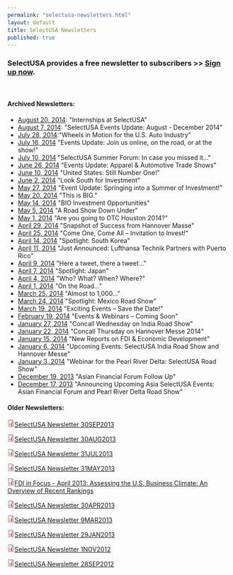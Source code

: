 ```yaml
---
permalink: "selectusa-newsletters.html"
layout: default
title: SelectUSA Newsletters
published: true
---
```



### SelectUSA provides a free&nbsp;newsletter to subscribers &gt;&gt;&nbsp;[Sign up now](https://service.govdelivery.com/service/subscribe.html?code=USITATRADE_22).

&nbsp;

#### Archived Newsletters:

*   [August 20, 2014](http://content.govdelivery.com/accounts/USITATRADE/bulletins/cad4b4): "Internships at SelectUSA"
*   [August 7, 2014](http://content.govdelivery.com/accounts/USITATRADE/bulletins/c87b7d): "SelectUSA Events Update: August - December 2014"
*   [July 28, 2014](http://content.govdelivery.com/accounts/USITATRADE/bulletins/c6c9ad):"Wheels in Motion for the U.S. Auto Industry"
*   [July 16, 2014](http://content.govdelivery.com/accounts/USITATRADE/bulletins/c47fa0) "Events Update: Join us online, on the road, or at the show!"
*   [July 10, 2014](http://content.govdelivery.com/accounts/USITATRADE/bulletins/c30fcf) "SelectUSA Summer Forum: In case you missed it..."
*   [June 26, 2014](http://content.govdelivery.com/accounts/USITATRADE/bulletins/bf9455)&nbsp;"Events Update: Apparel &amp; Automotive Trade
Shows"
*   [June 10, 2014](http://content.govdelivery.com/accounts/USITATRADE/bulletins/bbc000)&nbsp;"United States: Still Number One!"
*   [June 2, 2014](http://content.govdelivery.com/accounts/USITATRADE/bulletins/b68a28)&nbsp;"Look South for Investment"
*   [May 27, 2014](http://content.govdelivery.com/accounts/USITATRADE/bulletins/b7bfea)&nbsp;"Event Update: Springing into a Summer of
Investment!"
*   [May 20, 2014](http://content.govdelivery.com/accounts/USITATRADE/bulletins/b8e9d8)&nbsp;"This is BIG."
*   [May 14, 2014](http://content.govdelivery.com/accounts/USITATRADE/bulletins/b7f078)&nbsp;"BIO Investment Opportunities"
*   [May 5, 2014](http://content.govdelivery.com/accounts/USITATRADE/bulletins/b2c2b4)&nbsp;"A Road Show Down Under"
*   [May 1, 2014](http://content.govdelivery.com/accounts/USITATRADE/bulletins/b4a956)&nbsp;"Are you going to OTC Houston 2014?"
*   [April 29, 2014](http://content.govdelivery.com/accounts/USITATRADE/bulletins/b448ed)&nbsp;"Snapshot of Success from Hannover Masse"
*   [April 25, 2014](http://content.govdelivery.com/accounts/USITATRADE/bulletins/b1edc2)&nbsp;"Come One, Come All – Invitation to Invest!"
*   [April 14, 2014](http://content.govdelivery.com/accounts/USITATRADE/bulletins/aef523)&nbsp;"Spotlight: South Korea"
*   [April 11, 2014](http://content.govdelivery.com/accounts/USITATRADE/bulletins/b093d2)&nbsp;"Just Announced: Lufthansa Technik Partners with
Puerto Rico"
*   [April 9, 2014](http://content.govdelivery.com/accounts/USITATRADE/bulletins/afe5d8)&nbsp;"Here a tweet, there a tweet…"
*   [April 7, 2014](http://content.govdelivery.com/accounts/USITATRADE/bulletins/ad1518)&nbsp;"Spotlight: Japan"
*   [April 4, 2014](http://content.govdelivery.com/accounts/USITATRADE/bulletins/ae9d7a)&nbsp;"Who? What? When? Where?"
*   [April 1, 2014](http://content.govdelivery.com/accounts/USITATRADE/bulletins/ad084b)&nbsp;"On the Road…"
*   [March 25, 2014](http://content.govdelivery.com/accounts/USITATRADE/bulletins/acfc60)&nbsp;"Almost to 1,000…"
*   [March 24, 2014](http://content.govdelivery.com/accounts/USITATRADE/bulletins/abb03c)&nbsp;"Spotlight: Mexico Road Show"
*   [March 19, 2014](http://content.govdelivery.com/accounts/USITATRADE/bulletins/ab0060)&nbsp;"Exciting Events – Save the Date!"
*   [February 19, 2014](http://content.govdelivery.com/accounts/USITATRADE/bulletins/a5f00d)&nbsp;"Events &amp; Webinars – Coming Soon"
*   [January 27, 2014](http://content.govdelivery.com/accounts/USITATRADE/bulletins/a1d772)&nbsp;"Concall Wednesday on India Road Show"
*   [January 22, 2014](http://content.govdelivery.com/accounts/USITATRADE/bulletins/a0fa0d)&nbsp;"Concall Thursday on Hannover Messe 2014"
*   [January 15, 2014](http://content.govdelivery.com/accounts/USITATRADE/bulletins/9e8ae9)&nbsp;"New Reports on FDI &amp; Economic Development"
*   [January 6, 2014](http://content.govdelivery.com/accounts/USITATRADE/bulletins/9d0fb3)&nbsp;"Upcoming Events: SelectUSA India Road Show and
Hannover Messe"
*   [January 3, 2014](http://content.govdelivery.com/accounts/USITATRADE/bulletins/9ca1ac)&nbsp;"Webinar for the Pearl River Delta: SelectUSA
Road Show"
*   [December 19, 2013](http://content.govdelivery.com/accounts/USITATRADE/bulletins/9adba4)&nbsp;"Asian Financial Forum Follow Up"
*   [December 17, 2013](http://content.govdelivery.com/accounts/USITATRADE/bulletins/9a7875)&nbsp;"Announcing Upcoming Asia SelectUSA Events: Asian
Financial Forum and Pearl River Delta Road Show"

#### Older Newsletters:
![application/pdf icon](icons/application-pdf.png)[SelectUSA Newsletter 30SEP2013](documents/2013/october/selectusa_newsletter_30sep2013.pdf "selectusa_newsletter_30sep2013.pdf")

![application/pdf icon](icons/application-pdf.png)[SelectUSA Newsletter 30AUG2013](documents/2013/october/selectusa_newsletter_30aug2013.pdf "selectusa_newsletter_30aug2013.pdf")

![application/pdf icon](icons/application-pdf.png)[SelectUSA Newsletter 31JUL2013](documents/2013/october/selectusa_newsletter_31july2013.pdf "selectusa_newsletter_31july2013.pdf")

![application/pdf icon](icons/application-pdf.png)[SelectUSA Newsletter 31MAY2013](documents/2013/october/selectusa_newsletter_31may2013.pdf "selectusa_newsletter_31may2013.pdf")

![application/pdf icon](icons/application-pdf.png)[FDI in Focus - April 2013:  Assessing the U.S. Business Climate: An Overview of Recent Rankings](documents/2013/may/fdi_in_focus_-__april_2013.pdf "fdi_in_focus_-__april_2013.pdf")

![application/pdf icon](icons/application-pdf.png)[SelectUSA Newsletter 30APR2013](documents/2013/october/selectusa_newsletter_30apr2013.pdf "selectusa_newsletter_30apr2013.pdf")

![application/pdf icon](icons/application-pdf.png)[SelectUSA Newsletter 9MAR2013](documents/2013/april/selectusa_monthly_newsletter_9mar2013.pdf "selectusa_monthly_newsletter_9mar2013.pdf")

![application/pdf icon](icons/application-pdf.png)[SelectUSA Newsletter 29JAN2013](documents/2013/april/selectusa_monthly_newsletter_29jan2013.pdf "selectusa_monthly_newsletter_29jan2013.pdf")

![application/pdf icon](icons/application-pdf.png)[SelectUSA Newsletter 1NOV2012](documents/2013/april/selectusa_monthly_newsletter_1nov2012.pdf "selectusa_monthly_newsletter_1nov2012.pdf")

![application/pdf icon](icons/application-pdf.png)[SelectUSA Newsletter 28SEP2012](documents/2013/april/selectusa_monthly_newsletter_28sep2012.pdf "selectusa_monthly_newsletter_28sep2012.pdf")

